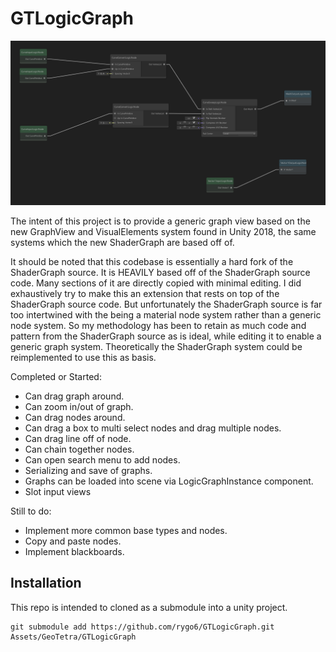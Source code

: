 # GTLogicGraph

![Previe](Preview.PNG)

The intent of this project is to provide a generic graph view based on the new GraphView and VisualElements system found in Unity 2018, the same systems which the new ShaderGraph are based off of.

It should be noted that this codebase is essentially a hard fork of the ShaderGraph source. It is HEAVILY based off of the ShaderGraph source code. Many sections of it are directly copied with minimal editing. I did exhaustively try to make this an extension that rests on top of the ShaderGraph source code. But unfortunately the ShaderGraph source is far too intertwined with the being a material node system rather than a generic node system. So my methodology has been to retain as much code and pattern from the ShaderGraph source as is ideal, while editing it to enable a generic graph system. Theoretically the ShaderGraph system could be reimplemented to use this as basis.

Completed or Started:
- Can drag graph around.
- Can zoom in/out of graph.
- Can drag nodes around.
- Can drag a box to multi select nodes and drag multiple nodes.
- Can drag line off of node.
- Can chain together nodes.
- Can open search menu to add nodes.
- Serializing and save of graphs.
- Graphs can be loaded into scene via LogicGraphInstance component.
- Slot input views

Still to do:
- Implement more common base types and nodes.
- Copy and paste nodes.
- Implement blackboards.

## Installation

This repo is intended to cloned as a submodule into a unity project.
```
git submodule add https://github.com/rygo6/GTLogicGraph.git Assets/GeoTetra/GTLogicGraph
```
